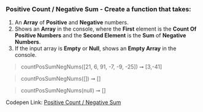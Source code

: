 ### Positive Count / Negative Sum - Create a function that takes: 

1. An **Array** of **Positive** and **Negative** numbers. 
1. Shows an **Array** in the console, where the **First** element is the **Count Of Positive Numbers** and the **Second Element** is the **Sum** of **Negative Numbers**.
1. If the input array is **Empty** or **Null**, shows an **Empty Array** in the console.

> countPosSumNegNums([21, 6, 91, -7, -9, -25]) ➞ [3,-41]

> countPosSumNegNums([]) ➞ []

> countPosSumNegNums(null) ➞ []

Codepen Link: [Positive Count / Negative Sum](https://codepen.io/naveencoder/pen/NZoEVo?editors=0012)